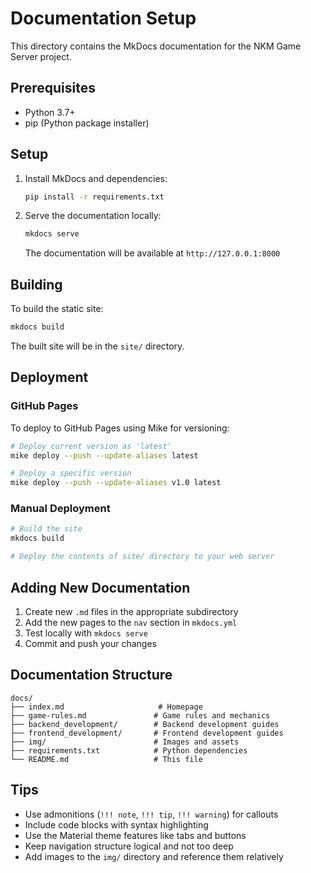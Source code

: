 # Documentation Setup

This directory contains the MkDocs documentation for the NKM Game Server project.

## Prerequisites

- Python 3.7+
- pip (Python package installer)

## Setup

1. Install MkDocs and dependencies:

   ```bash
   pip install -r requirements.txt
   ```

2. Serve the documentation locally:

   ```bash
   mkdocs serve
   ```

   The documentation will be available at `http://127.0.0.1:8000`

## Building

To build the static site:

```bash
mkdocs build
```

The built site will be in the `site/` directory.

## Deployment

### GitHub Pages

To deploy to GitHub Pages using Mike for versioning:

```bash
# Deploy current version as 'latest'
mike deploy --push --update-aliases latest

# Deploy a specific version
mike deploy --push --update-aliases v1.0 latest
```

### Manual Deployment

```bash
# Build the site
mkdocs build

# Deploy the contents of site/ directory to your web server
```

## Adding New Documentation

1. Create new `.md` files in the appropriate subdirectory
2. Add the new pages to the `nav` section in `mkdocs.yml`
3. Test locally with `mkdocs serve`
4. Commit and push your changes

## Documentation Structure

```
docs/
├── index.md                     # Homepage
├── game-rules.md               # Game rules and mechanics
├── backend_development/        # Backend development guides
├── frontend_development/       # Frontend development guides
├── img/                        # Images and assets
├── requirements.txt            # Python dependencies
└── README.md                   # This file
```

## Tips

- Use admonitions (`!!! note`, `!!! tip`, `!!! warning`) for callouts
- Include code blocks with syntax highlighting
- Use the Material theme features like tabs and buttons
- Keep navigation structure logical and not too deep
- Add images to the `img/` directory and reference them relatively
